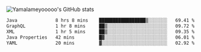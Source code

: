 ![Yamalameyooooo's GitHub stats](https://github-readme-stats.vercel.app/api?username=yamalameyooooo&theme=transparent&show_icons=true\&show=reviews,discussions_started,discussions_answered,prs_merged,prs_merged_percentage)

<!--START_SECTION:waka-->

```txt
Java              8 hrs 8 mins    █████████████████▒░░░░░░░   69.41 %
GraphQL           1 hr 8 mins     ██▒░░░░░░░░░░░░░░░░░░░░░░   09.72 %
XML               1 hr 5 mins     ██▒░░░░░░░░░░░░░░░░░░░░░░   09.35 %
Java Properties   42 mins         █▓░░░░░░░░░░░░░░░░░░░░░░░   06.01 %
YAML              20 mins         ▓░░░░░░░░░░░░░░░░░░░░░░░░   02.92 %
```

<!--END_SECTION:waka-->
